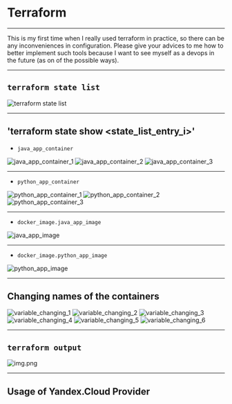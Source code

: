 # Terraform

---

This is my first time when I really used terraform in practice, so there can be any inconveniences in configuration.
Please give your advices to me how to better implement such tools because I want to see myself as a devops in the future
(as on of the possible ways).

---

## `terraform state list`

![terraform state list](res/tf_state_list.png)

---

## 'terraform state show <state_list_entry_i>'

* `java_app_container`

![java_app_container_1](res/java_app_container_1.png)
![java_app_container_2](res/java_app_container_2.png)
![java_app_container_3](res/java_app_container_3.png)

---

* `python_app_container`

![python_app_container_1](res/python_app_container_1.png)
![python_app_container_2](res/python_app_container_2.png)
![python_app_container_3](res/python_app_container_3.png)

---

* `docker_image.java_app_image`

![java_app_image](res/java_app_image.png)

---

* `docker_image.python_app_image`

![python_app_image](res/python_app_image.png)

---

## Changing names of the containers

![variable_changing_1](res/variable_changing_1.png)
![variable_changing_2](res/variable_changing_2.png)
![variable_changing_3](res/variable_changing_3.png)
![variable_changing_4](res/variable_changing_4.png)
![variable_changing_5](res/variable_changing_5.png)
![variable_changing_6](res/variable_changing_6.png)

---

## `terraform output`

![img.png](res/tf_output.png)

---

## Usage of Yandex.Cloud Provider


